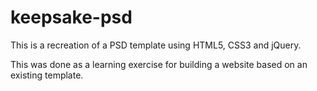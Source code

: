 # keepsake-psd

This is a recreation of a PSD template using HTML5, CSS3 and jQuery.

This was done as a learning exercise for building a website based on an existing template.
